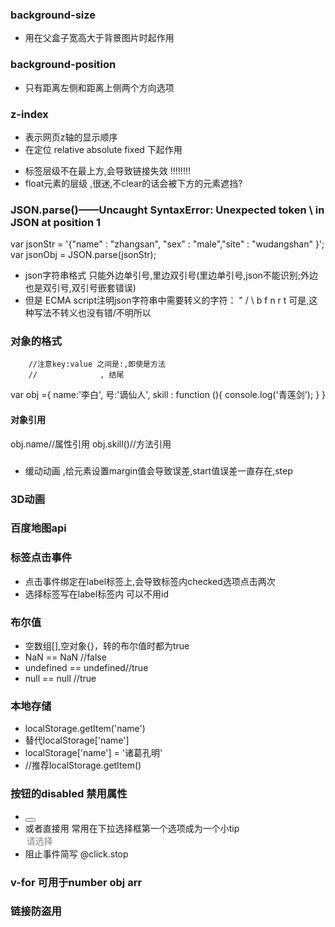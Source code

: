 
### background-size 
+ 用在父盒子宽高大于背景图片时起作用

### background-position 
+ 只有距离左侧和距离上侧两个方向选项

### z-index
- 表示网页z轴的显示顺序
- 在定位 relative absolute fixed 下起作用
+ <a>标签层级不在最上方,会导致链接失效 !!!!!!!!
+ float元素的层级 ,很迷,不clear的话会被下方的元素遮挡?


### JSON.parse()——Uncaught SyntaxError: Unexpected token \ in JSON at position 1
var jsonStr = '{"name" : "zhangsan", "sex"  : "male","site" : "wudangshan" }';
        var jsonObj = JSON.parse(jsonStr);  
- json字符串格式 只能外边单引号,里边双引号(里边单引号,json不能识别;外边也是双引号,双引号嵌套错误)
- 但是 ECMA script注明json字符串中需要转义的字符： " / \ b f n r t
    可是,这种写法不转义也没有错/不明所以


### 对象的格式
        //注意key:value 之间是:,即使是方法
        //              , 结尾
var obj ={
        name:'李白',
        号:'谪仙人',
        skill : function (){
                console.log('青莲剑');
        }
}

#### 对象引用
obj.name//属性引用
obj.skill()//方法引用

###
- 缓动动画 ,给元素设置margin值会导致误差,start值误差一直存在,step

### 3D动画
### 百度地图api
### <label>标签点击事件
- 点击事件绑定在label标签上,会导致标签内checked选项点击两次
- 选择标签写在label标签内 可以不用id
### 布尔值
- 空数组[],空对象{}，转的布尔值时都为true
- NaN == NaN //false
- undefined == undefined//true
- null == null //true
### 本地存储
- localStorage.getItem('name')
- 替代localStorage['name']
- localStorage['name'] = '诸葛孔明'
- //推荐localStorage.getItem()
### 按钮的disabled 禁用属性
- <button :disabled = "表达式" ></button>
- 或者直接用 常用在下拉选择框第一个选项成为一个小tip<option disabled value=''>请选择</option>
- 阻止事件简写 @click.stop
### v-for 可用于number obj arr

### 链接防盗用
<meta name="referrer" content="never">